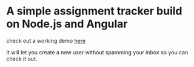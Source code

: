 # A simple assignment tracker build on Node.js and Angular

check out a working demo [here](https://assignmentlist.herokuapp.com) 

It will let you create a new user without spamming your inbox so you can check it out.
